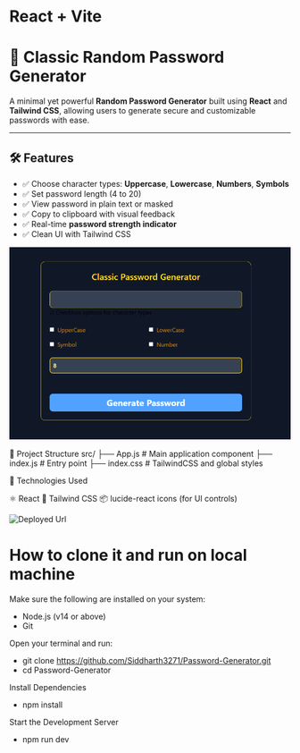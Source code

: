 # React + Vite

# 🔐 Classic Random Password Generator

A minimal yet powerful **Random Password Generator** built using **React** and **Tailwind CSS**, allowing users to generate secure and customizable passwords with ease.

---

## 🛠 Features

- ✅ Choose character types: **Uppercase**, **Lowercase**, **Numbers**, **Symbols**
- ✅ Set password length (4 to 20)
- ✅ View password in plain text or masked
- ✅ Copy to clipboard with visual feedback
- ✅ Real-time **password strength indicator**
- ✅ Clean UI with Tailwind CSS

![Password Generator Screenshot](src/assets/image.png)

📂 Project Structure
src/
├── App.js         # Main application component
├── index.js       # Entry point
├── index.css      # TailwindCSS and global styles

🧠 Technologies Used

⚛️ React
🎨 Tailwind CSS
📦 lucide-react icons (for UI controls)

![Deployed Url](https://password-generator-flax-pi.vercel.app/)

# How to clone it and run on local machine

Make sure the following are installed on your system:

- Node.js (v14 or above)
- Git

Open your terminal and run:

- git clone https://github.com/Siddharth3271/Password-Generator.git
- cd Password-Generator

Install Dependencies

- npm install

Start the Development Server

- npm run dev





